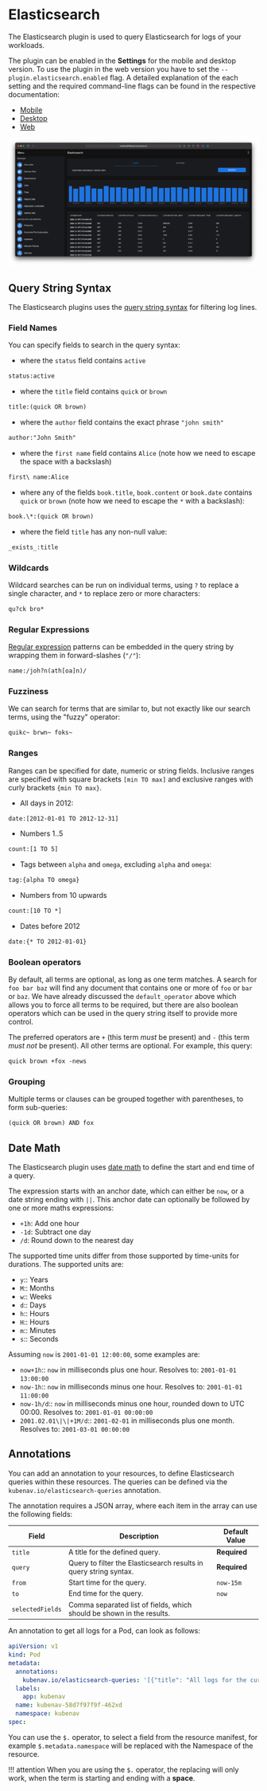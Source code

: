 # Elasticsearch

The Elasticsearch plugin is used to query Elasticsearch for logs of your workloads.

The plugin can be enabled in the **Settings** for the mobile and desktop version. To use the plugin in the web version you have to set the `--plugin.elasticsearch.enabled` flag. A detailed explanation of the each setting and the required command-line flags can be found in the respective documentation:

- [Mobile](../mobile/settings.md#elasticsearch)
- [Desktop](../desktop/settings.md#elasticsearch)
- [Web](../web/command-line-flags.md)

![Elasticsearch](../images/plugins/elasticsearch.png)

## Query String Syntax

The Elasticsearch plugins uses the [query string syntax](https://www.elastic.co/guide/en/elasticsearch/reference/current/query-dsl-query-string-query.html#query-string-syntax) for filtering log lines.

### Field Names

You can specify fields to search in the query syntax:

- where the `status` field contains `active`

```txt
status:active
```

- where the `title` field contains `quick` or `brown`

```txt
title:(quick OR brown)
```

- where the `author` field contains the exact phrase `"john smith"`

```txt
author:"John Smith"
```

- where the `first name` field contains `Alice` (note how we need to escape the space with a backslash)

```txt
first\ name:Alice
```

- where any of the fields `book.title`, `book.content` or `book.date` contains `quick` or `brown` (note how we need to escape the `*` with a backslash):

```txt
book.\*:(quick OR brown)
```

- where the field `title` has any non-null value:

```txt
_exists_:title
```

### Wildcards

Wildcard searches can be run on individual terms, using `?` to replace a single character, and `*` to replace zero or more characters:

```txt
qu?ck bro*
```

### Regular Expressions

[Regular expression](https://www.elastic.co/guide/en/elasticsearch/reference/current/regexp-syntax.html) patterns can be embedded in the query string by wrapping them in forward-slashes (`"/"`):

```txt
name:/joh?n(ath[oa]n)/
```

### Fuzziness

We can search for terms that are similar to, but not exactly like our search terms, using the "fuzzy" operator:

```txt
quikc~ brwn~ foks~
```

### Ranges

Ranges can be specified for date, numeric or string fields. Inclusive ranges are specified with square brackets `[min TO max]` and exclusive ranges with curly brackets `{min TO max}`.

- All days in 2012:

```txt
date:[2012-01-01 TO 2012-12-31]
```

- Numbers 1..5

```txt
count:[1 TO 5]
```

- Tags between `alpha` and `omega`, excluding `alpha` and `omega`:

```txt
tag:{alpha TO omega}
```

- Numbers from 10 upwards

```txt
count:[10 TO *]
```

- Dates before 2012

```txt
date:{* TO 2012-01-01}
```

### Boolean operators

By default, all terms are optional, as long as one term matches.  A search for `foo bar baz` will find any document that contains one or more of `foo` or `bar` or `baz`.  We have already discussed the `default_operator` above which allows you to force all terms to be required, but there are also boolean operators which can be used in the query string itself
to provide more control.

The preferred operators are `+` (this term *must* be present) and `-` (this term *must not* be present). All other terms are optional. For example, this query:

```txt
quick brown +fox -news
```

### Grouping

Multiple terms or clauses can be grouped together with parentheses, to form sub-queries:

```txt
(quick OR brown) AND fox
```

## Date Math

The Elasticsearch plugin uses [date math](https://www.elastic.co/guide/en/elasticsearch/reference/current/common-options.html#date-math) to define the start and end time of a query.

The expression starts with an anchor date, which can either be `now`, or a date string ending with `||`. This anchor date can optionally be followed by one or more maths expressions:

- `+1h`: Add one hour
- `-1d`: Subtract one day
- `/d`: Round down to the nearest day

The supported time units differ from those supported by time-units for durations. The supported units are:

- `y`:: Years
- `M`:: Months
- `w`:: Weeks
- `d`:: Days
- `h`:: Hours
- `H`:: Hours
- `m`:: Minutes
- `s`:: Seconds

Assuming `now` is `2001-01-01 12:00:00`, some examples are:

- `now+1h`:: `now` in milliseconds plus one hour. Resolves to: `2001-01-01 13:00:00`
- `now-1h`:: `now` in milliseconds minus one hour. Resolves to: `2001-01-01 11:00:00`
- `now-1h/d`:: `now` in milliseconds minus one hour, rounded down to UTC 00:00. Resolves to: `2001-01-01 00:00:00`
- `2001.02.01\|\|+1M/d`:: `2001-02-01` in milliseconds plus one month. Resolves to: `2001-03-01 00:00:00`

## Annotations

You can add an annotation to your resources, to define Elasticsearch queries within these resources. The queries can be defined via the `kubenav.io/elasticsearch-queries` annotation.

The annotation requires a JSON array, where each item in the array can use the following fields:

| Field | Description | Default Value |
| ----- | ----------- | ------------- |
| `title` | A title for the defined query. | **Required** |
| `query` | Query to filter the Elasticsearch results in query string syntax. | **Required** |
| `from` | Start time for the query. | `now-15m` |
| `to` | End time for the query. | `now` |
| `selectedFields` | Comma separated list of fields, which should be shown in the results. | |

An annotation to get all logs for a Pod, can look as follows:

```yaml
apiVersion: v1
kind: Pod
metadata:
  annotations:
    kubenav.io/elasticsearch-queries: '[{"title": "All logs for the current Pod", "query": "kubernetes.namespace: $.metadata.namespace AND kubernetes.pod.name: $.metadata.name ", "selectedFields": "kubernetes.labels.app,host.name"}]'
  labels:
    app: kubenav
  name: kubenav-58d7f97f9f-462xd
  namespace: kubenav
spec:
```

You can use the `$.` operator, to select a field from the resource manifest, for example `$.metadata.namespace` will be replaced with the Namespace of the resource.

!!! attention
    When you are using the `$.` operator, the replacing will only work, when the term is starting and ending with a **space**.
